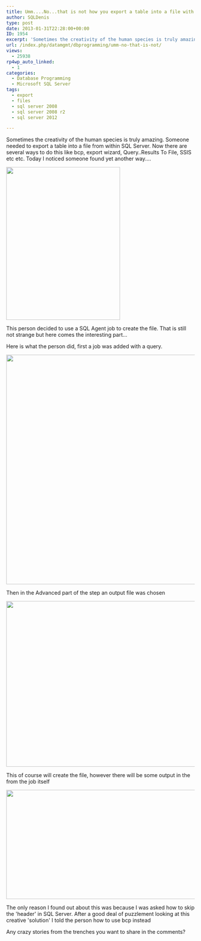 ```yaml
---
title: Umm....No...that is not how you export a table into a file with SQL Server
author: SQLDenis
type: post
date: 2013-01-31T22:28:00+00:00
ID: 1954
excerpt: 'Sometimes the creativity of the human species is truly amazing. Someone needed to export a table into a file from within SQL Server. Now there are several ways to do this like bcp, export wizard, Query..Results To File, SSIS etc etc. Today I noticed som&hellip;'
url: /index.php/datamgmt/dbprogramming/umm-no-that-is-not/
views:
  - 25938
rp4wp_auto_linked:
  - 1
categories:
  - Database Programming
  - Microsoft SQL Server
tags:
  - export
  - files
  - sql server 2008
  - sql server 2008 r2
  - sql server 2012

---
```

Sometimes the creativity of the human species is truly amazing. Someone needed to export a table into a file from within SQL Server. Now there are several ways to do this like bcp, export wizard, Query..Results To File, SSIS etc etc. Today I noticed someone found yet another way....

<div class="image_block">
  <a href="https://lessthandot.z19.web.core.windows.net/wp-content/uploads/blogs/DataMgmt/Denis/ADvent/UmmNo.PNG?mtime=1359677914"><img alt="" src="https://lessthandot.z19.web.core.windows.net/wp-content/uploads/blogs/DataMgmt/Denis/ADvent/UmmNo.PNG?mtime=1359677914" width="304" height="409" /></a>
</div>

This person decided to use a SQL Agent job to create the file. That is still not strange but here comes the interesting part...

Here is what the person did, first a job was added with a query.

<div class="image_block">
  <a href="https://lessthandot.z19.web.core.windows.net/wp-content/uploads/blogs/DataMgmt/Denis/Oracle/FubarJob.PNG?mtime=1359678193"><img alt="" src="https://lessthandot.z19.web.core.windows.net/wp-content/uploads/blogs/DataMgmt/Denis/Oracle/FubarJob.PNG?mtime=1359678193" width="684" height="614" /></a>
</div>

Then in the Advanced part of the step an output file was chosen

<div class="image_block">
  <a href="https://lessthandot.z19.web.core.windows.net/wp-content/uploads/blogs/DataMgmt/Denis/Oracle/FubarJobAdvanced.PNG?mtime=1359678202"><img alt="" src="https://lessthandot.z19.web.core.windows.net/wp-content/uploads/blogs/DataMgmt/Denis/Oracle/FubarJobAdvanced.PNG?mtime=1359678202" width="512" height="443" /></a>
</div>

This of course will create the file, however there will be some output in the from the job itself

<div class="image_block">
  <a href="https://lessthandot.z19.web.core.windows.net/wp-content/uploads/blogs/DataMgmt/Denis/Oracle/FubarJobOutput.PNG?mtime=1359678223"><img alt="" src="https://lessthandot.z19.web.core.windows.net/wp-content/uploads/blogs/DataMgmt/Denis/Oracle/FubarJobOutput.PNG?mtime=1359678223" width="666" height="292" /></a>
</div>

The only reason I found out about this was because I was asked how to skip the 'header' in SQL Server. After a good deal of puzzlement looking at this creative 'solution' I told the person how to use bcp instead

Any crazy stories from the trenches you want to share in the comments?